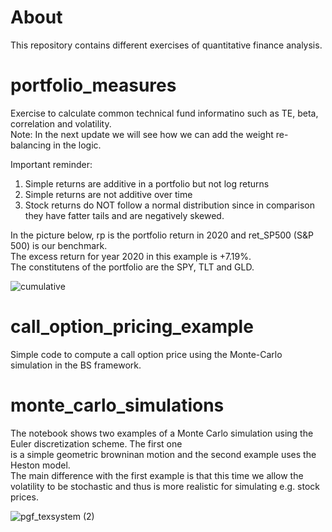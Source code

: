 # About
This repository contains different exercises of quantitative finance analysis.

# portfolio_measures
Exercise to calculate common technical fund informatino such as TE, beta, correlation and volatility.   
Note: In the next update we will see how we can add the weight re-balancing in the logic.

Important reminder:
  1) Simple returns are additive in a portfolio but not log returns
  2) Simple returns are not additive over time
  3) Stock returns do NOT follow a normal distribution since in comparison they have fatter tails and are negatively skewed.
 
In the picture below, rp is the portfolio return in 2020 and ret_SP500 (S&P 500) is our benchmark.  
The excess return for year 2020 in this example is +7.19%.  
The constitutens of the portfolio are the SPY, TLT and GLD.  

![cumulative](https://user-images.githubusercontent.com/36447056/107700637-1199b380-6cb8-11eb-8a79-2804f520cfe0.png)


# call_option_pricing_example
Simple code to compute a call option price using the Monte-Carlo simulation in the BS framework.


# monte_carlo_simulations
The notebook shows two examples of a Monte Carlo simulation using the Euler discretization scheme. The first one  
is a simple geometric browninan motion and the second example uses the Heston model.  
The main difference with the first example is that this time we allow the volatility to be stochastic and thus is more realistic for simulating e.g. stock prices.  

![pgf_texsystem (2)](https://user-images.githubusercontent.com/36447056/107700396-b9fb4800-6cb7-11eb-8219-85ba4112b761.png)




